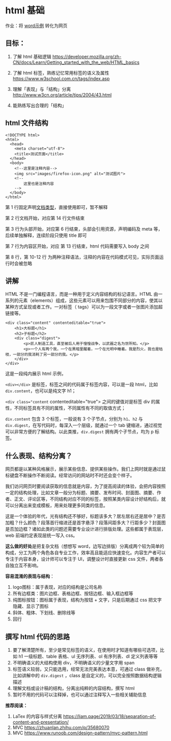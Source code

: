 # html 基础

作业：将 [word示例](./res/example.docx) 转化为网页



## 目标：

1.   了解 html 基础逻辑 https://developer.mozilla.org/zh-CN/docs/Learn/Getting_started_with_the_web/HTML_basics

2. 了解 html 标签，熟练记忆常用标签的语义及属性 https://www.w3school.com.cn/tags/index.asp

3.   理解「表现」与「结构」分离 http://www.w3cn.org/article/tips/2004/43.html

4.   能熟练写出合理的「结构」

     

## html 文件结构

```
<!DOCTYPE html>
<html>
  <head>
    <meta charset="utf-8">
    <title>测试页面</title>
  </head>
  <body>
  	<!--这里是注释内容-->
    <img src="images/firefox-icon.png" alt="测试图片">
  	<!--
  		这里也是注释内容
  	-->
  </body>
</html>
```

第 1 行固定声明[文档类型](https://developer.mozilla.org/zh-CN/docs/Glossary/Doctype)，直接使用即可，暂不解释

第 2 行文档开始，对应第 14 行文件结束

第 3 行为头部开始，对应第 6 行结束，头部会引用资源，声明编码及 meta 等，后续单独解释，连续阶段只使用 title 即可

第 7 行为内容区开始，对应 第 13 行结束，html 代码需要写入 body 之间

第 8 行，第 10-12 行 为两种注释语法，注释的内容在代码模式可见，实际页面运行时会被忽略




## 讲解

HTML 不是一门编程语言，而是一种用于定义内容结构的标记语言。HTML 由一系列的元素（elements）组成，这些元素可以用来包围不同部分的内容，使其以某种方式呈现或者工作。一对标签（ tags）可以为一段文字或者一张图片添加超链接等。

```
<div class="content" contenteditable="true">
	<h1>大标题</h1>
	<h2>子标题</h2>
	<div class="digest">
		<p>匠人制造工具，直至被后人用于惶惶战争，以武器之名为世所知。</p>
		<p>一个人有两个我，一个在黑暗里醒着，一个在光明中睡着。我是烈火，我也是枯枝，一部分的我消耗了另一部分的我。</p>
	</div>
</div>
```

这是一段纯内展示 html 示例，

`<div></div>` 是标签，标签之间的代码属于标签内容，可以是一段 html，比如 `div.content`，也可以是纯文字 h1；

`<div class="content` contenteditable="true"> 之间的键值对是标签 div 的属性，不同标签具有不同的属性，不同属性有不同的取值方式；

`div.content` 包含 3 个标签，一般说有 3 个子节点，分别为 `h1`、`h2` 与 `div.digest`，在写代码时，每深入一个层级，就通过一个 tab 键缩进，通过视觉可以非常方便的了解结构。以此类推，`div.digest` 拥有两个子节点，均为 p 标签。



## 什么表现、结构分离？

网页都是以某种风格展示，展示某些信息、提供某些操作。我们上网时就是通过鼠标键盘不断操作不断阅读。经常访问的网站时不时还会变个样子。

我们访问网页时要阅读获取的信息就是内容，为了提高阅读的体验，会把内容按照一定的结构处理，比如文章一般分为标题、摘要、发布时间、封面图、摘要、作者、正文、评论区等，不同结构对应不同的标签，按照某类内容设计好结构后，就可以分离出来变成模板，用来处理更多同类的信息。

这是一个体验的年代，光有结构还不够好，标题该多大？居左居右还是居中？是否加粗？什么颜色？段落首行缩进还是首字悬浮？段落间距多大？行距多少？封面图是否加边框？诸如此类的问题还需要专业设计进行排版处理。这些都属于表现层，web 前端约定表现层统一写入 css。

**这么做的好处**是把复杂文档（想想写 word，边写边排版）分离成两个较为简单的构成，分工为两个角色各自专业工作，效率高且能适应快速变化。内容生产者可以专注于内容本身，设计师可以专注于 UI，调整设计时直接更新 css 文件，两者各自独立互不影响。



**容易混淆的表现与结构**：

1.   logo图标：属于表现，对应的结构是公司名称
2.   所有边框类：图片边框、表格边框、按钮边框、输入框边框等
3.   纯图标按钮：图标属于表现，结构为按钮 + 文字，只是后期通过 css 把文字隐藏、显示了图标
4.   斜体、粗体、下划线、删除线等
5.   回行



## 撰写 html 代码的思路

1.   要了解清楚所有，至少是常见标签的语义，在使用时才知道有哪些可选项，比如 h1 一级标题、table 表格、ul 无序列表、ol 有序列表、dl 定义列表等等
2.   不明确语义的大结构使用 div，不明确语义的少量文字用 span
3.   标签语义较弱，又只能选用，经常无法完美表达本意，可通过 class 做补充，比如讲解中的 `div.digest` ，class 是自定义的，可以完全按照数据结构逻辑描述
4.   理解文档或设计稿的结构，分离出纯粹的内容结构，撰写 html
5.   暂时不用的代码可以注释掉，也可以通过注释写入一些相关辅助信息




**推荐阅读：**

1.   LaTex 的内容与样式分离 https://liam.page/2019/03/18/separation-of-content-and-presentation/
1.   MVC https://zhuanlan.zhihu.com/p/35680070
1.   MVC https://www.runoob.com/design-pattern/mvc-pattern.html
